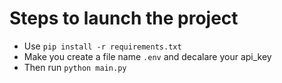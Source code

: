 # Steps to launch the project

- Use ```pip install -r requirements.txt```
- Make you create a file name `.env` and decalare your api_key
- Then run `python main.py`
